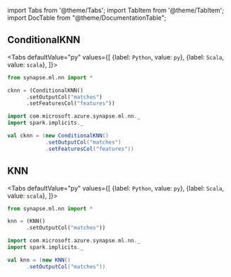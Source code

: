 import Tabs from '@theme/Tabs';
import TabItem from '@theme/TabItem';
import DocTable from "@theme/DocumentationTable";

<!-- 
```python
import pyspark
import os
import json
from IPython.display import display

spark = (pyspark.sql.SparkSession.builder.appName("MyApp")
        .config("spark.jars.packages", "com.microsoft.azure:synapseml:0.9.1")
        .config("spark.jars.repositories", "https://mmlspark.azureedge.net/maven")
        .getOrCreate())

def getSecret(secretName):
        get_secret_cmd = 'az keyvault secret show --vault-name mmlspark-build-keys --name {}'.format(secretName)
        value = json.loads(os.popen(get_secret_cmd).read())["value"]
        return value

import synapse.ml
```
-->

## ConditionalKNN

<Tabs
defaultValue="py"
values={[
{label: `Python`, value: `py`},
{label: `Scala`, value: `scala`},
]}>
<TabItem value="py">

<!--pytest-codeblocks:cont-->

```python
from synapse.ml.nn import *

cknn = (ConditionalKNN()
      .setOutputCol("matches")
      .setFeaturesCol("features"))
```

</TabItem>
<TabItem value="scala">

```scala
import com.microsoft.azure.synapse.ml.nn._
import spark.implicits._

val cknn = (new ConditionalKNN()
            .setOutputCol("matches")
            .setFeaturesCol("features"))
```

</TabItem>
</Tabs>

<DocTable className="ConditionalKNN"
py="mmlspark.nn.html#module-mmlspark.nn.ConditionalKNN"
scala="com/microsoft/azure/synapse/ml/nn/ConditionalKNN.html"
sourceLink="https://github.com/microsoft/SynapseML/blob/master/core/src/main/scala/com/microsoft/azure/synapse/ml/nn/ConditionalKNN.scala" />


## KNN

<Tabs
defaultValue="py"
values={[
{label: `Python`, value: `py`},
{label: `Scala`, value: `scala`},
]}>
<TabItem value="py">

<!--pytest-codeblocks:cont-->

```python
from synapse.ml.nn import *

knn = (KNN()
      .setOutputCol("matches"))
```

</TabItem>
<TabItem value="scala">

```scala
import com.microsoft.azure.synapse.ml.nn._
import spark.implicits._

val knn = (new KNN()
      .setOutputCol("matches"))
```

</TabItem>
</Tabs>

<DocTable className="KNN"
py="mmlspark.nn.html#module-mmlspark.nn.KNN"
scala="com/microsoft/azure/synapse/ml/nn/KNN.html"
sourceLink="https://github.com/microsoft/SynapseML/blob/master/core/src/main/scala/com/microsoft/azure/synapse/ml/nn/KNN.scala" />



